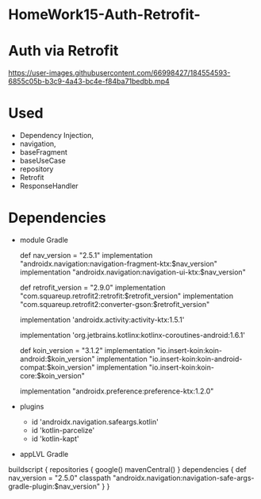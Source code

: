 # HomeWork15-Auth-Retrofit-

# Auth via Retrofit


https://user-images.githubusercontent.com/66998427/184554593-6855c05b-b3c9-4a43-bc4e-f84ba71bedbb.mp4


# Used
- Dependency Injection,
- navigation,
- baseFragment
- baseUseCase
- repository
- Retrofit
- ResponseHandler<Generic>

# Dependencies
- module Gradle

    def nav_version = "2.5.1"
    implementation "androidx.navigation:navigation-fragment-ktx:$nav_version"
    implementation "androidx.navigation:navigation-ui-ktx:$nav_version"

    def retrofit_version = "2.9.0"
    implementation "com.squareup.retrofit2:retrofit:$retrofit_version"
    implementation "com.squareup.retrofit2:converter-gson:$retrofit_version"

    implementation 'androidx.activity:activity-ktx:1.5.1'

    implementation 'org.jetbrains.kotlinx:kotlinx-coroutines-android:1.6.1'

    def koin_version = "3.1.2"
    implementation "io.insert-koin:koin-android:$koin_version"
    implementation "io.insert-koin:koin-android-compat:$koin_version"
    implementation "io.insert-koin:koin-core:$koin_version"

    implementation "androidx.preference:preference-ktx:1.2.0"
    
- plugins

    - id 'androidx.navigation.safeargs.kotlin'
    - id 'kotlin-parcelize'
    - id 'kotlin-kapt'
    
- appLVL Gradle

buildscript {
     repositories {
         google()
          mavenCentral()
      }
     dependencies {
          def nav_version = "2.5.0"
          classpath "androidx.navigation:navigation-safe-args-gradle-plugin:$nav_version"
     }
 }
